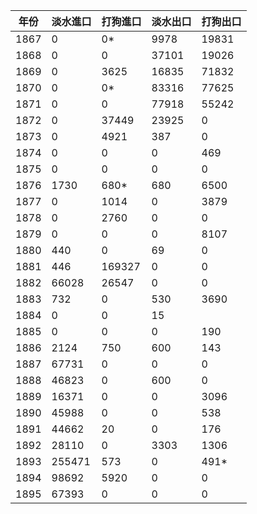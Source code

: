 | 年份 | 淡水進口 | 打狗進口 | 淡水出口 | 打狗出口 |
| ---- | -------- | -------- | -------- | -------- |
| 1867 | 0        | 0*       | 9978     | 19831    |
| 1868 | 0        | 0        | 37101    | 19026    |
| 1869 | 0        | 3625     | 16835    | 71832    |
| 1870 | 0        | 0*       | 83316    | 77625    |
| 1871 | 0        | 0        | 77918    | 55242    |
| 1872 | 0        | 37449    | 23925    | 0        |
| 1873 | 0        | 4921     | 387      | 0        |
| 1874 | 0        | 0        | 0        | 469      |
| 1875 | 0        | 0        | 0        | 0        |
| 1876 | 1730     | 680*     | 680      | 6500     |
| 1877 | 0        | 1014     | 0        | 3879     |
| 1878 | 0        | 2760     | 0        | 0        |
| 1879 | 0        | 0        | 0        | 8107     |
| 1880 | 440      | 0        | 69       | 0        |
| 1881 | 446      | 169327   | 0        | 0        |
| 1882 | 66028    | 26547    | 0        | 0        |
| 1883 | 732      | 0        | 530      | 3690     |
| 1884 | 0        | 0        | 15       |          |
| 1885 | 0        | 0        | 0        | 190      |
| 1886 | 2124     | 750      | 600      | 143      |
| 1887 | 67731    | 0        | 0        | 0        |
| 1888 | 46823    | 0        | 600      | 0        |
| 1889 | 16371    | 0        | 0        | 3096     |
| 1890 | 45988    | 0        | 0        | 538      |
| 1891 | 44662    | 20       | 0        | 176      |
| 1892 | 28110    | 0        | 3303     | 1306     |
| 1893 | 255471   | 573      | 0        | 491*     |
| 1894 | 98692    | 5920     | 0        | 0        |
| 1895 | 67393    | 0        | 0        | 0        |
